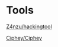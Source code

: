 # Tools

[Z4nzu/hackingtool](https://github.com/Z4nzu/hackingtool)

[Ciphey/Ciphey](https://github.com/Ciphey/Ciphey)